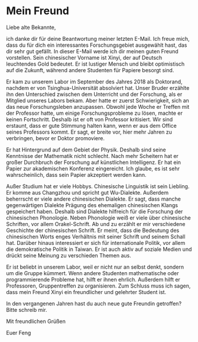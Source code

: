 # Mein Freund
Liebe alte Bekannte,

ich danke dir für deine Beantwortung meiner letzten E-Mail. Ich freue mich, dass
du für dich ein interessantes Forschungsgebiet ausgewählt hast, das dir sehr gut gefällt.
In dieser E-Mail werde ich dir meinen guten Freund vorstellen.
Sein chinesischer Vorname ist Xinyi, der auf Deutsch leuchtendes Gold bedeutet.
Er ist lustiger Mensch und bleibt optimistisch auf die Zukunft, während andere Studenten
für Papiere besorgt sind.

Er kam zu unserem Labor im September des Jahres 2018 als Doktorand,
nachdem er von Tsinghua-Universität absolviert hat. Unser Bruder
erzählte ihn den Unterschied zwischen dem Unterricht und der Forschung, als er Mitglied unseres
Labors bekam. Aber hatte er zuerst Schwierigkeit, sich an das neue Forschungsleben anzupassen.
Obwohl jede Woche er Treffen mit der Professor hatte, um einige Forschungsprobleme zu lösen, machte er keinen Fortschritt. Deshalb ist er oft von Professor kritisiert. Wir sind erstaunt, dass er gute Stimmung halten kann, wenn er aus dem Office seines Professors kommt. Er sagt, er breite vor, hier mehr Jahren zu verbringen, bevor er Doktor promoviere.

Er hat Hintergrund auf dem Gebiet der Physik. Deshalb sind seine Kenntnisse der Mathematik nicht
schlecht. Nach mehr Scheitern hat er großer Durchbruch der Forschung auf künstlichen Intelligenz.
Er hat ein Papier zur akademischen Konferenz eingereicht. Ich glaube, es ist sehr wahrscheinlich,
dass sein Papier akzeptiert werden kann.

Außer Studium hat er viele Hobbys. Chinesische Linguistik ist sein Liebling. Er komme aus Changzhou und spricht gut Wu-Dialekte. Außerdem beherrscht er
viele andere chinesischen Dialekte. Er sagt, dass manche gegenwärtigen Dialekte Prägung des ehemaligen chinesischen Klangs gespeichert haben. Deshalb sind Dialekte hilfreich für die Forschung der chinesischen Phonologie. Neben Phonologie weiß er viele über chinesische Schriften,
vor allem Orakel-Schrift. Ab und zu erzählt er mir verschiedene
Geschichte der chinesischen Schrift. Er meint, dass die Bedeutung des chinesischen Worts
enges Verhältnis mit seiner Schrift und seinem Schall hat.
Darüber hinaus interessiert er sich für internationale
Politik, vor allem die demokratische Politik in Taiwan. Er ist auch aktiv auf soziale Medien
und drückt seine Meinung zu verschieden Themen aus.

Er ist beliebt in unserem Labor, weil er nicht nur an selbst denkt, sondern um die Gruppe kümmert.
Wenn andere Studenten mathematische oder programmierende Probleme hat, hilft er ihnen ehrlich.
Außerdem hilft er Professoren, Gruppentreffen zu organisieren. Zum Schluss muss ich sagen, dass mein Freund Xinyi ein freundlicher und gelehrter Student ist.

In den vergangenen Jahren hast du auch neue gute Freundin getroffen? Bitte schreib mir.

Mit freundlichen Grüßen

Euer Feng
